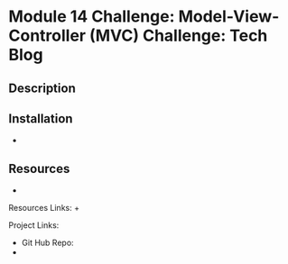 # Module 14 Challenge: Model-View-Controller (MVC) Challenge: Tech Blog

## Description

## Installation
+ 

## Resources
+ 

Resources Links:
+ 

Project Links:
+ Git Hub Repo:
+ 
